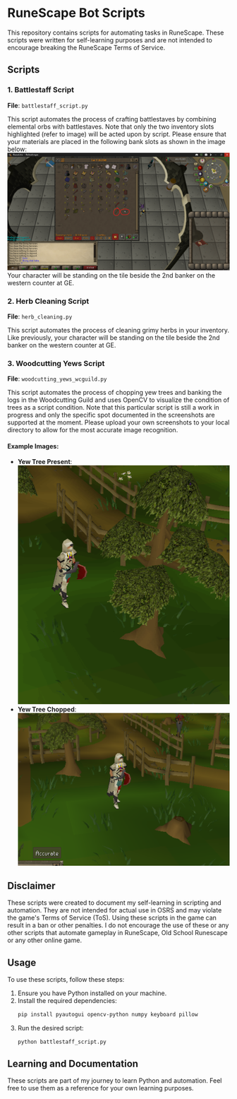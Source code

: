 # RuneScape Bot Scripts

This repository contains scripts for automating tasks in RuneScape. These scripts were written for self-learning purposes and are not intended to encourage breaking the RuneScape Terms of Service.

## Scripts

### 1. Battlestaff Script
**File**: `battlestaff_script.py`

This script automates the process of crafting battlestaves by combining elemental orbs with battlestaves.
Note that only the two inventory slots highlighted (refer to image) will be acted upon by script.
Please ensure that your materials are placed in the following bank slots as shown in the image below:
![Bank Slots Setup](https://github.com/thetruthkenhurt/runescape-automation-scripts/blob/master/script%20item%20slots.png)
Your character will be standing on the tile beside the 2nd banker on the western counter at GE.
### 2. Herb Cleaning Script
**File**: `herb_cleaning.py`

This script automates the process of cleaning grimy herbs in your inventory.
Like previously, your character will be standing on the tile beside the 2nd banker on the western counter at GE.

### 3. Woodcutting Yews Script
**File**: `woodcutting_yews_wcguild.py`

This script automates the process of chopping yew trees and banking the logs in the Woodcutting Guild and uses OpenCV to visualize the condition of trees as a script condition. Note that this particular script is still a work in progress and only the specific spot documented in the screenshots are supported at the moment. Please upload your own screenshots to your local directory to allow for the most accurate image recognition.
#### Example Images:
- **Yew Tree Present**:
  ![Yew Tree Present](https://github.com/thetruthkenhurt/runescape-automation-scripts/blob/master/yew1_present.png)
- **Yew Tree Chopped**:
  ![Yew Tree Chopped](https://github.com/thetruthkenhurt/runescape-automation-scripts/blob/master/yew1_chopped.png)
## Disclaimer

These scripts were created to document my self-learning in scripting and automation. They are not intended for actual use in OSRS and may violate the game's Terms of Service (ToS). Using these scripts in the game can result in a ban or other penalties. I do not encourage the use of these or any other scripts that automate gameplay in RuneScape, Old School Runescape or any other online game.

## Usage

To use these scripts, follow these steps:
1. Ensure you have Python installed on your machine.
2. Install the required dependencies:
    ```sh
    pip install pyautogui opencv-python numpy keyboard pillow
    ```
3. Run the desired script:
    ```sh
    python battlestaff_script.py
    ```

## Learning and Documentation

These scripts are part of my journey to learn Python and automation. Feel free to use them as a reference for your own learning purposes.

